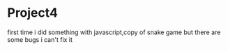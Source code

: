 # Project4
 first time i did something with javascript,copy of snake game but there are some bugs i can't fix it
